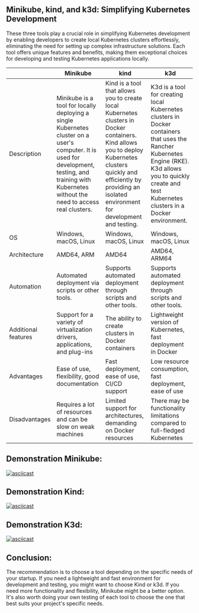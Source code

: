 ## Minikube, kind, and k3d: Simplifying Kubernetes Development

These three tools play a crucial role in simplifying Kubernetes development by enabling developers to create local Kubernetes clusters effortlessly, eliminating the need for setting up complex infrastructure solutions. Each tool offers unique features and benefits, making them exceptional choices for developing and testing Kubernetes applications locally.


|                     |   Minikube  |     kind     |     k3d     |
|---------------------|-------------|--------------|-------------|
| Description | Minikube is a tool for locally deploying a single Kubernetes cluster on a user's computer. It is used for development, testing, and training with Kubernetes without the need to access real clusters. | Kind is a tool that allows you to create local Kubernetes clusters in Docker containers. Kind allows you to deploy Kubernetes clusters quickly and efficiently by providing an isolated environment for development and testing. | K3d is a tool for creating local Kubernetes clusters in Docker containers that uses the Rancher Kubernetes Engine (RKE). K3d allows you to quickly create and test Kubernetes clusters in a Docker environment. |
| OS | Windows, macOS, Linux | Windows, macOS, Linux | Windows, macOS, Linux |
| Architecture | AMD64, ARM | AMD64 | AMD64, ARM64 |
| Automation | Automated deployment via scripts or other tools. | Supports automated deployment through scripts and other tools. | Supports automated deployment through scripts and other tools. |
| Additional features| Support for a variety of virtualization drivers, applications, and plug-ins | The ability to create clusters in Docker containers | Lightweight version of Kubernetes, fast deployment in Docker |
| Advantages | Ease of use, flexibility, good documentation | Fast deployment, ease of use, CI/CD support | Low resource consumption, fast deployment, ease of use |
| Disadvantages | Requires a lot of resources and can be slow on weak machines | Limited support for architectures, demanding on Docker resources | There may be functionality limitations compared to full-fledged Kubernetes |


## Demonstration Minikube:
[![asciicast](https://asciinema.org/a/OJ831VoKlwKh2ulbG4501ApBT.svg)](https://asciinema.org/a/OJ831VoKlwKh2ulbG4501ApBT)

## Demonstration Kind:
[![asciicast](https://asciinema.org/a/bvwJv5H00lCRHPOko2DgUQVy2.svg)](https://asciinema.org/a/bvwJv5H00lCRHPOko2DgUQVy2)

## Demonstration K3d:
[![asciicast](https://asciinema.org/a/06pfBhcncanmHtiIW1Ky4ivkZ.svg)](https://asciinema.org/a/06pfBhcncanmHtiIW1Ky4ivkZ)

## Conclusion:
The recommendation is to choose a tool depending on the specific needs of your startup. If you need a lightweight and fast environment for development and testing, you might want to choose Kind or k3d. If you need more functionality and flexibility, Minikube might be a better option. It's also worth doing your own testing of each tool to choose the one that best suits your project's specific needs.